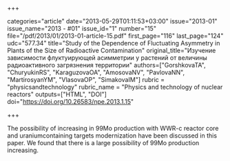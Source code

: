+++

categories="article"
date="2013-05-29T01:11:53+03:00"
issue="2013-01"
issue_name="2013 - #01"
issue_id="1"
number="15"
file="/pdf/2013/01/2013-01-article-15.pdf"
first_page="116"
last_page="124"
udc="577.34"
title="Study of the Dependence of Fluctuating Asymmetry in Plants of the Size of Radioactive Contamination"
original_title="Изучение зависимости флуктуирующей асимметрии у растений от величины радиоактивного загрязнения территории"
authors=["GorshkovaTA", "ChuryukinRS", "KaraguzovaOA", "AmosovaNV", "PavlovaNN", "MartirosyanYM", "VlasovaOP", "SimakovaIM"]
rubric = "physicsandtechnology"
rubric_name = "Physics and technology of nuclear reactors"
outputs=["HTML", "DOI"]
doi="https://doi.org/10.26583/npe.2013.1.15"

+++

The possibility of increasing in 99Mo production with WWR-c reactor core and uraniumcontaining targets modernization have been discussed in this paper. We found that there is a large possibility of 99Mo production increasing.